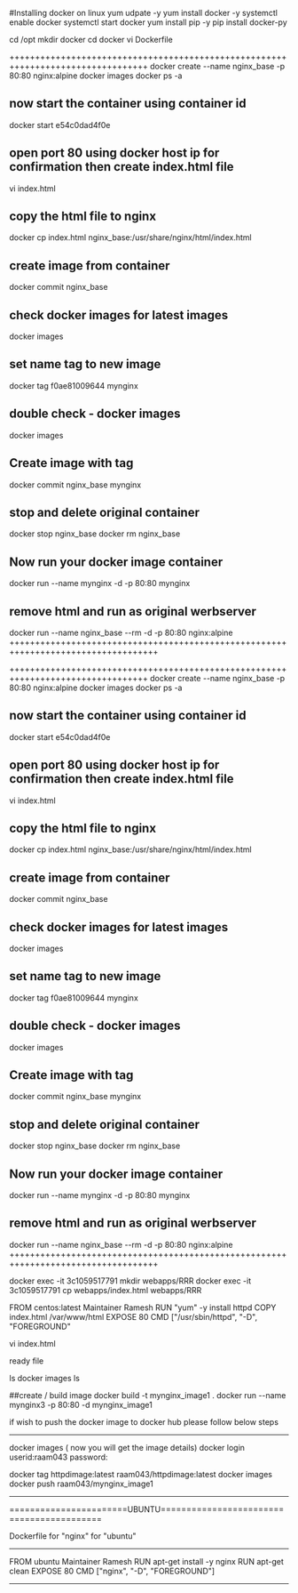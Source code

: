 #Installing docker on linux 
yum udpate -y
yum install docker -y
systemctl enable docker
systemctl start docker
yum install pip -y
pip install docker-py

cd /opt
mkdir docker
cd docker
vi Dockerfile

+++++++++++++++++++++++++++++++++++++++++++++++++++++++++++++++++++++++++++++++++
docker create --name nginx_base -p 80:80 nginx:alpine
docker images
docker ps -a
## now start the container using container id
docker start e54c0dad4f0e
## open port 80 using docker host ip for confirmation then create index.html file
vi index.html
## copy the html file to nginx
docker cp index.html nginx_base:/usr/share/nginx/html/index.html
## create image from container
docker commit nginx_base
## check docker images for latest images
docker images
## set name tag to new image
docker tag f0ae81009644 mynginx
## double check - docker images
docker images
## Create image with tag
docker commit nginx_base mynginx
## stop and delete original container
docker stop nginx_base
docker rm nginx_base
## Now run your docker image container 
docker run --name mynginx -d -p 80:80 mynginx
## remove html and run as original werbserver
docker run --name nginx_base --rm -d -p 80:80 nginx:alpine
+++++++++++++++++++++++++++++++++++++++++++++++++++++++++++++++++++++++++++++++++++


+++++++++++++++++++++++++++++++++++++++++++++++++++++++++++++++++++++++++++++++++
docker create --name nginx_base -p 80:80 nginx:alpine
docker images
docker ps -a
## now start the container using container id
docker start e54c0dad4f0e
## open port 80 using docker host ip for confirmation then create index.html file
vi index.html
## copy the html file to nginx
docker cp index.html nginx_base:/usr/share/nginx/html/index.html
## create image from container
docker commit nginx_base
## check docker images for latest images
docker images
## set name tag to new image
docker tag f0ae81009644 mynginx
## double check - docker images
docker images
## Create image with tag
docker commit nginx_base mynginx
## stop and delete original container
docker stop nginx_base
docker rm nginx_base
## Now run your docker image container 
docker run --name mynginx -d -p 80:80 mynginx
## remove html and run as original werbserver
docker run --name nginx_base --rm -d -p 80:80 nginx:alpine
+++++++++++++++++++++++++++++++++++++++++++++++++++++++++++++++++++++++++++++++++++




docker exec -it 3c1059517791 mkdir  webapps/RRR
docker exec -it 3c1059517791 cp webapps/index.html webapps/RRR






















FROM centos:latest
Maintainer Ramesh
RUN "yum" -y install httpd
COPY index.html /var/www/html
EXPOSE 80
CMD ["/usr/sbin/httpd", "-D", "FOREGROUND"











vi index.html
<html> ready file </html>

ls
docker images ls

##create / build image
docker build -t mynginx_image1 .
docker run --name mynginx3 -p 80:80 -d mynginx_image1


if wish to push the docker image to docker hub please follow below steps
___________________________________________________________________
docker images ( now you will get the image details)
docker login
userid:raam043
password:

docker tag httpdimage:latest raam043/httpdimage:latest
docker images
docker push raam043/mynginx_image1
_____________________________________________________________________

=======================UBUNTU==========================================





Dockerfile for "nginx" for "ubuntu"
________________________________________
FROM ubuntu
Maintainer Ramesh
RUN apt-get install -y nginx
RUN apt-get clean
EXPOSE 80
CMD ["nginx", "-D", "FOREGROUND"]
___________________________________________

